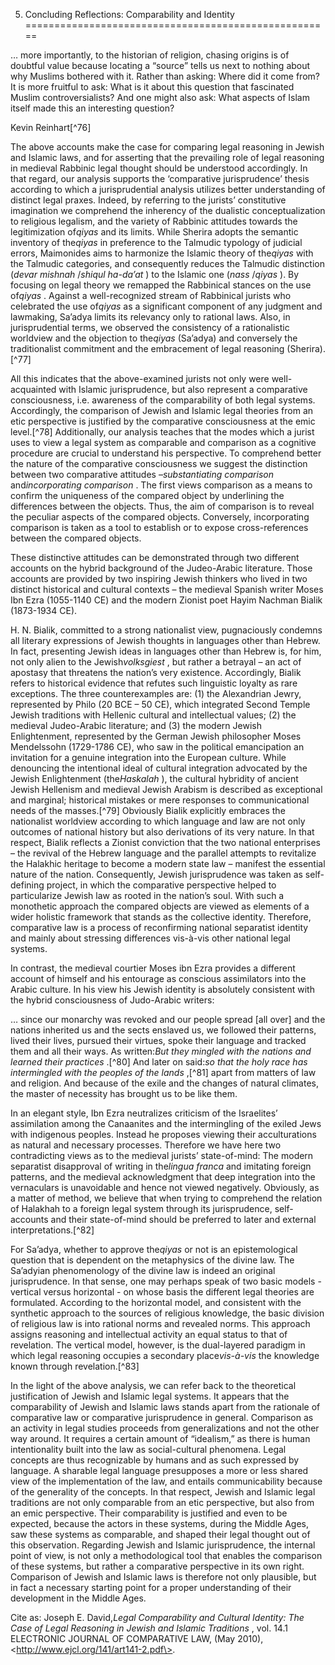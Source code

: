 5. Concluding Reflections: Comparability and Identity
=====================================================

… more importantly, to the historian of religion, chasing origins is of
doubtful value because locating a “source” tells us next to nothing
about why Muslims bothered with it. Rather than asking: Where did it
come from? It is more fruitful to ask: What is it about this question
that fascinated Muslim controversialists? And one might also ask: What
aspects of Islam itself made this an interesting question?

Kevin Reinhart[^76]

The above accounts make the case for comparing legal reasoning in Jewish
and Islamic laws, and for asserting that the prevailing role of legal
reasoning in medieval Rabbinic legal thought should be understood
accordingly. In that regard, our analysis supports the ‘comparative
jurisprudence’ thesis according to which a jurisprudential analysis
utilizes better understanding of distinct legal praxes. Indeed, by
referring to the jurists’ constitutive imagination we comprehend the
inherency of the dualistic conceptualization to religious legalism, and
the variety of Rabbinic attitudes towards the legitimization of*qiyas*
and its limits. While Sherira adopts the semantic inventory of
the*qiyas* in preference to the Talmudic typology of judicial errors,
Maimonides aims to harmonize the Islamic theory of the*qiyas* with the
Talmudic categories, and consequently reduces the Talmudic distinction
(*devar mishnah* /*shiqul ha-da’at* ) to the Islamic one (*nass*
/*qiyas* ). By focusing on legal theory we remapped the Rabbinical
stances on the use of*qiyas* . Against a well-recognized stream of
Rabbinical jurists who celebrated the use of*qiyas* as a significant
component of any judgment and lawmaking, Sa’adya limits its relevancy
only to rational laws. Also, in jurisprudential terms, we observed the
consistency of a rationalistic worldview and the objection to the*qiyas*
(Sa’adya) and conversely the traditionalist commitment and the
embracement of legal reasoning (Sherira).[^77]

All this indicates that the above-examined jurists not only were
well-acquainted with Islamic jurisprudence, but also represent a
comparative consciousness, i.e. awareness of the comparability of both
legal systems. Accordingly, the comparison of Jewish and Islamic legal
theories from an etic perspective is justified by the comparative
consciousness at the emic level.[^78] Additionally, our analysis teaches
that the modes which a jurist uses to view a legal system as comparable
and comparison as a cognitive procedure are crucial to understand his
perspective. To comprehend better the nature of the comparative
consciousness we suggest the distinction between two comparative
attitudes –*substantiating comparison* and*incorporating comparison* .
The first views comparison as a means to confirm the uniqueness of the
compared object by underlining the differences between the objects.
Thus, the aim of comparison is to reveal the peculiar aspects of the
compared objects. Conversely, incorporating comparison is taken as a
tool to establish or to expose cross-references between the compared
objects.

These distinctive attitudes can be demonstrated through two different
accounts on the hybrid background of the Judeo-Arabic literature. Those
accounts are provided by two inspiring Jewish thinkers who lived in two
distinct historical and cultural contexts – the medieval Spanish writer
Moses Ibn Ezra (1055-1140 CE) and the modern Zionist poet Hayim Nachman
Bialik (1873-1934 CE).

H. N. Bialik, committed to a strong nationalist view, pugnaciously
condemns all literary expressions of Jewish thoughts in languages other
than Hebrew. In fact, presenting Jewish ideas in languages other than
Hebrew is, for him, not only alien to the Jewish*volksgiest* , but
rather a betrayal – an act of apostasy that threatens the nation’s very
existence. Accordingly, Bialik refers to historical evidence that
refutes such linguistic loyalty as rare exceptions. The three
counterexamples are: (1) the Alexandrian Jewry, represented by Philo (20
BCE – 50 CE), which integrated Second Temple Jewish traditions with
Hellenic cultural and intellectual values; (2) the medieval Judeo-Arabic
literature; and (3) the modern Jewish Enlightenment, represented by the
German Jewish philosopher Moses Mendelssohn (1729-1786 CE), who saw in
the political emancipation an invitation for a genuine integration into
the European culture. While denouncing the intentional ideal of cultural
integration advocated by the Jewish Enlightenment (the*Haskalah* ), the
cultural hybridity of ancient Jewish Hellenism and medieval Jewish
Arabism is described as exceptional and marginal; historical mistakes or
mere responses to communicational needs of the masses.[^79] Obviously
Bialik explicitly embraces the nationalist worldview according to which
language and law are not only outcomes of national history but also
derivations of its very nature. In that respect, Bialik reflects a
Zionist conviction that the two national enterprises – the revival of
the Hebrew language and the parallel attempts to revitalize the Halakhic
heritage to become a modern state law – manifest the essential nature of
the nation. Consequently, Jewish jurisprudence was taken as
self-defining project, in which the comparative perspective helped to
particularize Jewish law as rooted in the nation’s soul. With such a
monothetic approach the compared objects are viewed as elements of a
wider holistic framework that stands as the collective identity.
Therefore, comparative law is a process of reconfirming national
separatist identity and mainly about stressing differences vis-à-vis
other national legal systems.

In contrast, the medieval courtier Moses ibn Ezra provides a different
account of himself and his entourage as conscious assimilators into the
Arabic culture. In his view his Jewish identity is absolutely consistent
with the hybrid consciousness of Judo-Arabic writers:

… since our monarchy was revoked and our people spread [all over] and
the nations inherited us and the sects enslaved us, we followed their
patterns, lived their lives, pursued their virtues, spoke their language
and tracked them and all their ways. As written:*But they mingled with
the nations and learned their practices* .[^80] And later on said:*so
that the holy race has intermingled with the peoples of the lands*
,[^81] apart from matters of law and religion. And because of the exile
and the changes of natural climates, the master of necessity has brought
us to be like them.

In an elegant style, Ibn Ezra neutralizes criticism of the Israelites’
assimilation among the Canaanites and the intermingling of the exiled
Jews with indigenous peoples. Instead he proposes viewing their
acculturations as natural and necessary processes. Therefore we have
here two contradicting views as to the medieval jurists’ state-of-mind:
The modern separatist disapproval of writing in the*lingua franca* and
imitating foreign patterns, and the medieval acknowledgment that deep
integration into the vernaculars is unavoidable and hence not viewed
negatively. Obviously, as a matter of method, we believe that when
trying to comprehend the relation of Halakhah to a foreign legal system
through its jurisprudence, self-accounts and their state-of-mind should
be preferred to later and external interpretations.[^82]

For Sa’adya, whether to approve the*qiyas* or not is an epistemological
question that is dependent on the metaphysics of the divine law. The
Sa’adyian phenomenology of the divine law is indeed an original
jurisprudence. In that sense, one may perhaps speak of two basic
models - vertical versus horizontal - on whose basis the different legal
theories are formulated. According to the horizontal model, and
consistent with the synthetic approach to the sources of religious
knowledge, the basic division of religious law is into rational norms
and revealed norms. This approach assigns reasoning and intellectual
activity an equal status to that of revelation. The vertical model,
however, is the dual-layered paradigm in which legal reasoning occupies
a secondary place*vis-à-vis* the knowledge known through
revelation.[^83]

In the light of the above analysis, we can refer back to the theoretical
justification of Jewish and Islamic legal systems. It appears that the
comparability of Jewish and Islamic laws stands apart from the rationale
of comparative law or comparative jurisprudence in general. Comparison
as an activity in legal studies proceeds from generalizations and not
the other way around. It requires a certain amount of “idealism,” as
there is human intentionality built into the law as social-cultural
phenomena. Legal concepts are thus recognizable by humans and as such
expressed by language. A sharable legal language presupposes a more or
less shared view of the implementation of the law, and entails
communicability because of the generality of the concepts. In that
respect, Jewish and Islamic legal traditions are not only comparable
from an etic perspective, but also from an emic perspective. Their
comparability is justified and even to be expected, because the actors
in these systems, during the Middle Ages, saw these systems as
comparable, and shaped their legal thought out of this observation.
Regarding Jewish and Islamic jurisprudence, the internal point of view,
is not only a methodological tool that enables the comparison of these
systems, but rather a comparative perspective in its own right.
Comparison of Jewish and Islamic laws is therefore not only plausible,
but in fact a necessary starting point for a proper understanding of
their development in the Middle Ages.

Cite as: Joseph E. David,*Legal Comparability and Cultural Identity: The
Case of Legal Reasoning in Jewish and Islamic Traditions* , vol. 14.1
ELECTRONIC JOURNAL OF COMPARATIVE LAW, (May 2010),
\<http://www.ejcl.org/141/art141-2.pdf\>.


